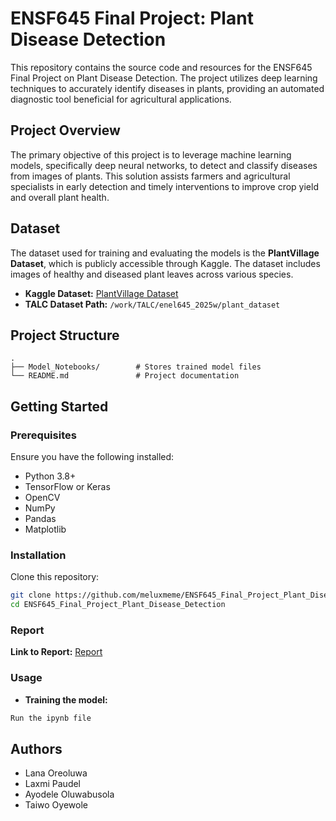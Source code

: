 # ENSF645 Final Project: Plant Disease Detection

This repository contains the source code and resources for the ENSF645 Final Project on Plant Disease Detection. The project utilizes deep learning techniques to accurately identify diseases in plants, providing an automated diagnostic tool beneficial for agricultural applications.

## Project Overview
The primary objective of this project is to leverage machine learning models, specifically deep neural networks, to detect and classify diseases from images of plants. This solution assists farmers and agricultural specialists in early detection and timely interventions to improve crop yield and overall plant health.

## Dataset
The dataset used for training and evaluating the models is the **PlantVillage Dataset**, which is publicly accessible through Kaggle. The dataset includes images of healthy and diseased plant leaves across various species.

- **Kaggle Dataset:** [PlantVillage Dataset](https://www.kaggle.com/datasets/abdallahalidev/plantvillage-dataset/code)
- **TALC Dataset Path:** `/work/TALC/enel645_2025w/plant_dataset`

## Project Structure
```
.
├── Model_Notebooks/        # Stores trained model files
└── README.md               # Project documentation
```

## Getting Started

### Prerequisites
Ensure you have the following installed:
- Python 3.8+
- TensorFlow or Keras
- OpenCV
- NumPy
- Pandas
- Matplotlib

### Installation
Clone this repository:
```bash
git clone https://github.com/meluxmeme/ENSF645_Final_Project_Plant_Disease_Detection.git
cd ENSF645_Final_Project_Plant_Disease_Detection
```

### Report
**Link to Report:** [Report](https://uofc-my.sharepoint.com/:w:/r/personal/laxmi_paudel_ucalgary_ca/_layouts/15/Doc.aspx?sourcedoc=%7B3186E8A3-DC11-4CD3-83F6-D729DD8054F6%7D&file=ENEL645_FinalProject_Group13_Report.docx&fromShare=true&action=default&mobileredirect=true)

### Usage
- **Training the model:**
```bash
Run the ipynb file
```

## Authors
- Lana Oreoluwa
- Laxmi Paudel
- Ayodele Oluwabusola
- Taiwo Oyewole  

